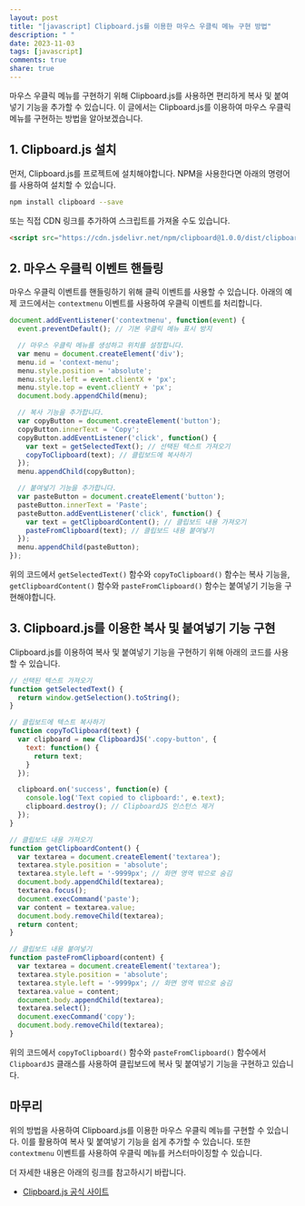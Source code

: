 ```yaml
---
layout: post
title: "[javascript] Clipboard.js를 이용한 마우스 우클릭 메뉴 구현 방법"
description: " "
date: 2023-11-03
tags: [javascript]
comments: true
share: true
---
```


마우스 우클릭 메뉴를 구현하기 위해 Clipboard.js를 사용하면 편리하게 복사 및 붙여넣기 기능을 추가할 수 있습니다. 이 글에서는 Clipboard.js를 이용하여 마우스 우클릭 메뉴를 구현하는 방법을 알아보겠습니다.

## 1. Clipboard.js 설치

먼저, Clipboard.js를 프로젝트에 설치해야합니다. NPM을 사용한다면 아래의 명령어를 사용하여 설치할 수 있습니다.

```bash
npm install clipboard --save
```

또는 직접 CDN 링크를 추가하여 스크립트를 가져올 수도 있습니다.

```html
<script src="https://cdn.jsdelivr.net/npm/clipboard@1.0.0/dist/clipboard.min.js"></script>
```

## 2. 마우스 우클릭 이벤트 핸들링

마우스 우클릭 이벤트를 핸들링하기 위해 클릭 이벤트를 사용할 수 있습니다. 아래의 예제 코드에서는 `contextmenu` 이벤트를 사용하여 우클릭 이벤트를 처리합니다. 

```javascript
document.addEventListener('contextmenu', function(event) {
  event.preventDefault(); // 기본 우클릭 메뉴 표시 방지

  // 마우스 우클릭 메뉴를 생성하고 위치를 설정합니다.
  var menu = document.createElement('div');
  menu.id = 'context-menu';
  menu.style.position = 'absolute';
  menu.style.left = event.clientX + 'px';
  menu.style.top = event.clientY + 'px';
  document.body.appendChild(menu);

  // 복사 기능을 추가합니다.
  var copyButton = document.createElement('button');
  copyButton.innerText = 'Copy';
  copyButton.addEventListener('click', function() {
    var text = getSelectedText(); // 선택된 텍스트 가져오기
    copyToClipboard(text); // 클립보드에 복사하기
  });
  menu.appendChild(copyButton);

  // 붙여넣기 기능을 추가합니다.
  var pasteButton = document.createElement('button');
  pasteButton.innerText = 'Paste';
  pasteButton.addEventListener('click', function() {
    var text = getClipboardContent(); // 클립보드 내용 가져오기
    pasteFromClipboard(text); // 클립보드 내용 붙여넣기
  });
  menu.appendChild(pasteButton);
});
```

위의 코드에서 `getSelectedText()` 함수와 `copyToClipboard()` 함수는 복사 기능을, `getClipboardContent()` 함수와 `pasteFromClipboard()` 함수는 붙여넣기 기능을 구현해야합니다. 

## 3. Clipboard.js를 이용한 복사 및 붙여넣기 기능 구현

Clipboard.js를 이용하여 복사 및 붙여넣기 기능을 구현하기 위해 아래의 코드를 사용할 수 있습니다.

```javascript
// 선택된 텍스트 가져오기
function getSelectedText() {
  return window.getSelection().toString();
}

// 클립보드에 텍스트 복사하기
function copyToClipboard(text) {
  var clipboard = new ClipboardJS('.copy-button', {
    text: function() {
      return text;
    }
  });

  clipboard.on('success', function(e) {
    console.log('Text copied to clipboard:', e.text);
    clipboard.destroy(); // ClipboardJS 인스턴스 제거
  });
}

// 클립보드 내용 가져오기
function getClipboardContent() {
  var textarea = document.createElement('textarea');
  textarea.style.position = 'absolute';
  textarea.style.left = '-9999px'; // 화면 영역 밖으로 숨김
  document.body.appendChild(textarea);
  textarea.focus();
  document.execCommand('paste');
  var content = textarea.value;
  document.body.removeChild(textarea);
  return content;
}

// 클립보드 내용 붙여넣기
function pasteFromClipboard(content) {
  var textarea = document.createElement('textarea');
  textarea.style.position = 'absolute';
  textarea.style.left = '-9999px'; // 화면 영역 밖으로 숨김
  textarea.value = content;
  document.body.appendChild(textarea);
  textarea.select();
  document.execCommand('copy');
  document.body.removeChild(textarea);
}
```

위의 코드에서 `copyToClipboard()` 함수와 `pasteFromClipboard()` 함수에서 `ClipboardJS` 클래스를 사용하여 클립보드에 복사 및 붙여넣기 기능을 구현하고 있습니다.

## 마무리

위의 방법을 사용하여 Clipboard.js를 이용한 마우스 우클릭 메뉴를 구현할 수 있습니다. 이를 활용하여 복사 및 붙여넣기 기능을 쉽게 추가할 수 있습니다. 또한 `contextmenu` 이벤트를 사용하여 우클릭 메뉴를 커스터마이징할 수 있습니다.

더 자세한 내용은 아래의 링크를 참고하시기 바랍니다.

- [Clipboard.js 공식 사이트][1]

[1]: https://clipboardjs.com/